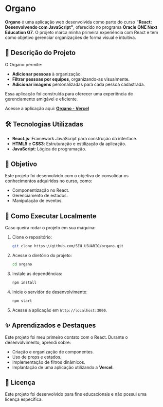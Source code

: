 # Organo  

**Organo** é uma aplicação web desenvolvida como parte do curso **"React: Desenvolvendo com JavaScript"**, oferecido no programa **Oracle ONE Next Education G7**. O projeto marca minha primeira experiência com React e tem como objetivo gerenciar organizações de forma visual e intuitiva.

## 🌟 **Descrição do Projeto**  
O Organo permite:  
- **Adicionar pessoas** à organização.  
- **Filtrar pessoas por equipes**, organizando-as visualmente.  
- **Adicionar imagens** personalizadas para cada pessoa cadastrada.  

Essa aplicação foi construída para oferecer uma experiência de gerenciamento amigável e eficiente.  

Acesse a aplicação aqui: **[Organo - Vercel](https://organo-sigma-three.vercel.app)**  

## 🛠️ **Tecnologias Utilizadas**  
- **React.js**: Framework JavaScript para construção da interface.  
- **HTML5** e **CSS3**: Estruturação e estilização da aplicação.  
- **JavaScript**: Lógica de programação.  

## 🎯 **Objetivo**  
Este projeto foi desenvolvido com o objetivo de consolidar os conhecimentos adquiridos no curso, como:  
- Componentização no React.  
- Gerenciamento de estados.  
- Manipulação de eventos.  

## 🚀 **Como Executar Localmente**  
Caso queira rodar o projeto em sua máquina:  

1. Clone o repositório:  
   ```bash
   git clone https://github.com/SEU_USUARIO/organo.git
   ```
2. Acesse o diretório do projeto:  
   ```bash
   cd organo
   ```
3. Instale as dependências:  
   ```bash
   npm install
   ```
4. Inicie o servidor de desenvolvimento:  
   ```bash
   npm start
   ```
5. Acesse a aplicação em `http://localhost:3000`.

## ✨ **Aprendizados e Destaques**  
Este projeto foi meu primeiro contato com o React. Durante o desenvolvimento, aprendi sobre:  
- Criação e organização de componentes.  
- Uso de props e estados.  
- Implementação de filtros dinâmicos.  
- Implantação de uma aplicação utilizando a **Vercel**.

## 📜 **Licença**  
Este projeto foi desenvolvido para fins educacionais e não possui uma licença específica.